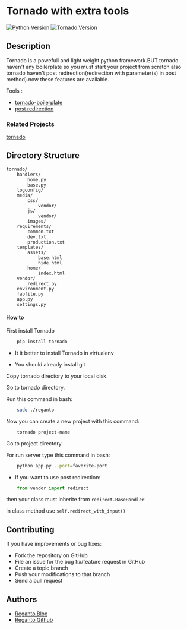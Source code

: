 Tornado with extra tools
========================

[![Python Version](https://img.shields.io/badge/python-3.6-brightgreen.svg)](https://www.python.org/)
[![Tornado Version](https://img.shields.io/badge/version-5.1.1-brightgreen.svg)](https://www.tornadoweb.org/en/stable/)

## Description

Tornado is a powefull and light weight python framework.BUT tornado haven't any boilerplate so you must start your project from scratch also tornado haven't post redirection(redirection with parameter(s) in post method).now these features are available.

Tools : 

* [tornado-boilerplate](https://github.com/reganto/tornado-boilerplate)
* [post redirection](https://github.com/reganto/paratorn)

### Related Projects

[tornado](https://github.com/tornadoweb/tornado)

## Directory Structure

    tornado/
        handlers/
            home.py
            base.py
        logconfig/
        media/
            css/
                vendor/
            js/
                vendor/
            images/
        requirements/
            common.txt
            dev.txt
            production.txt
        templates/
            assets/
                base.html
                hide.html
            home/
                index.html
        vendor/
            redirect.py
        environment.py
        fabfile.py
        app.py
        settings.py


#### How to

First install Tornado
```bash
    pip install tornado
```
* It it better to install Tornado in virtualenv

* You should already install git

Copy tornado directory to your local disk.

Go to tornado directory.

Run this command in bash:
```bash
    sudo ./reganto
```

Now you can create a new project with this command:
```bash
    tornado project-name
```

Go to project directory.

For run server type this command in bash:
```bash
    python app.py --port=favorite-port  
```

* If you want to use post redirection:
```python
    from vendor import redirect  
```

then your class must inherite from `redirect.BaseHandler`

in class method use `self.redirect_with_input()`


## Contributing

If you have improvements or bug fixes:

* Fork the repository on GitHub
* File an issue for the bug fix/feature request in GitHub
* Create a topic branch
* Push your modifications to that branch
* Send a pull request

## Authors

* [Reganto Blog](http://www.reganto.blog.ir)
* [Reganto Github](https://github.com/reganto/)
